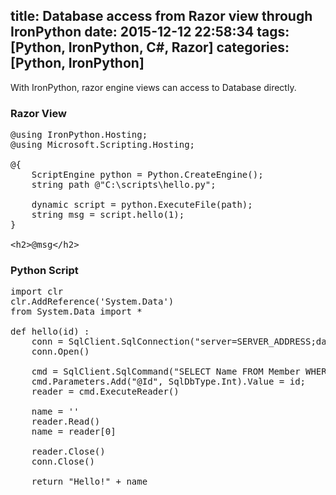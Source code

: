 title: Database access from Razor view through IronPython
date: 2015-12-12 22:58:34
tags: [Python, IronPython, C#, Razor]
categories: [Python, IronPython]
---
With IronPython, razor engine views can access to Database directly.

### Razor View
<pre class="brush: c-sharp;">
@using IronPython.Hosting;
@using Microsoft.Scripting.Hosting;

@{
    ScriptEngine python = Python.CreateEngine();
    string path @"C:\scripts\hello.py";
    
    dynamic script = python.ExecuteFile(path);
    string msg = script.hello(1);
}

&lt;h2>@msg&lt;/h2>
</pre>


### Python Script
<pre class="brush: python;">
import clr
clr.AddReference('System.Data')
from System.Data import *

def hello(id) :
    conn = SqlClient.SqlConnection("server=SERVER_ADDRESS;database=MyDB;uid=sa;password=PASSWORD")
    conn.Open()

    cmd = SqlClient.SqlCommand("SELECT Name FROM Member WHERE Id = @Id", conn)
    cmd.Parameters.Add("@Id", SqlDbType.Int).Value = id;
    reader = cmd.ExecuteReader()

    name = ''
    reader.Read()
    name = reader[0]

    reader.Close()
    conn.Close()

    return "Hello!" + name
</pre>
